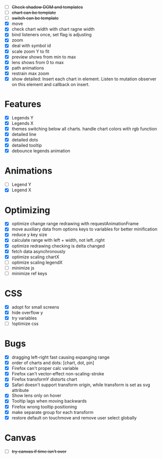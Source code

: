 - [ ] ~~Check shadow DOM and templates~~
- [ ] ~~chart can be template~~
- [ ] ~~switch can be template~~
- [x] move
- [x] check chart width with chart ragne width
- [x] bind listeners once, set flag is adjusting
- [x] zoom
- [x] deal with symbol id
- [x] scale zoom Y to fit
- [x] preview shows from min to max
- [x] lens shows from 0 to max
- [x] path animations
- [x] restrain max zoom
- [x] show detailed: Insert each chart in element. Listen to mutation observer on this element and callback on insert.

# Features
- [x] Legends Y
- [x] Legends X
- [x] themes switching below all charts. handle chart colors with rgb function
- [x] detailed line
- [x] detailed dots
- [x] detailed tooltip
- [x] debounce legends animation 

# Animations
- [ ] Legend Y
- [x] Legend X

# Optimizing
- [x] optimize change range redrawing with requestAnimationFrame
- [x] move auxiliary data from options keys to variables for better minification
- [x] reduce y key size
- [x] calculate range with left + width, not left..right
- [x] optimize redrawing checking is delta changed
- [x] fetch data asynchronously
- [x] optimize scaling chartX
- [ ] optimize scaling legendX
- [ ] minimize js
- [ ] minimize ref keys

# CSS
- [x] adopt for small screens
- [x] hide overflow y
- [x] try variables
- [ ] !optimize css

# Bugs
- [x] dragging left-right fast causing expanging range
- [x] order of charts and dots: [chart, dot, pin]
- [x] Firefox can't proper calc variable
- [x] Firefox can't vector-effect non-scaling-stroke
- [x] Firefox transformY distorts chart
- [x] Safari doesn't support transform origin, while transform is set as svg attribute
- [x] Show lens only on hover
- [x] Tooltip lags when moving backwards
- [x] Firefox wrong tooltip positioning
- [x] make separate group for each transform
- [x] restore default on touchmove and remove user select globally 
# Canvas
- [ ] ~~try canvas if time isn't over~~